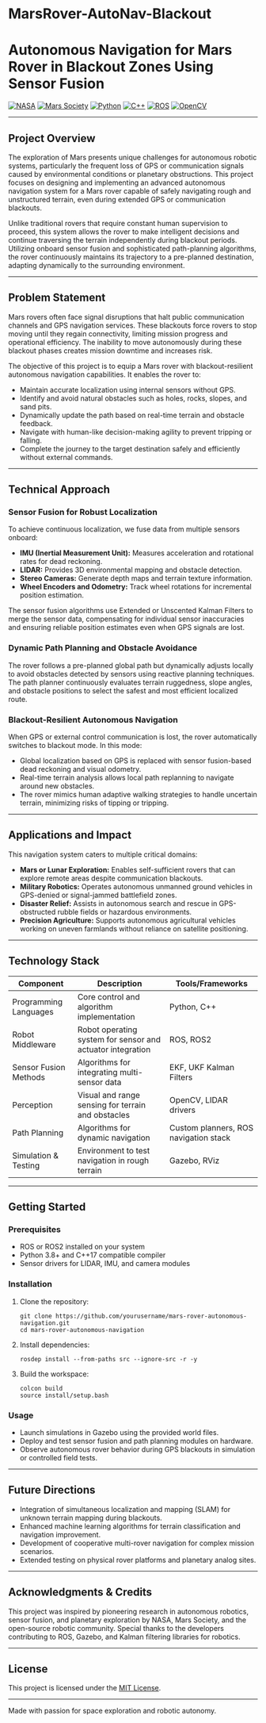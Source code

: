 # MarsRover-AutoNav-Blackout

# Autonomous Navigation for Mars Rover in Blackout Zones Using Sensor Fusion

[![NASA](https://img.shields.io/badge/NASA-0A0A0A?style=for-the-badge&logo=nasa&logoColor=white)](https://www.nasa.gov) 
[![Mars Society](https://img.shields.io/badge/Mars_Society-FF4500?style=for-the-badge&logo=mars&logoColor=white)](https://www.marssociety.org) 
[![Python](https://img.shields.io/badge/Python-3776AB?style=for-the-badge&logo=python&logoColor=white)](https://www.python.org) 
[![C++](https://img.shields.io/badge/C++-00599C?style=for-the-badge&logo=c%2B%2B&logoColor=white)](https://isocpp.org) 
[![ROS](https://img.shields.io/badge/ROS-339933?style=for-the-badge&logo=ros&logoColor=white)](https://www.ros.org) 
[![OpenCV](https://img.shields.io/badge/OpenCV-5C3EE8?style=for-the-badge&logo=opencv&logoColor=white)](https://opencv.org)

---

## Project Overview

The exploration of Mars presents unique challenges for autonomous robotic systems, particularly the frequent loss of GPS or communication signals caused by environmental conditions or planetary obstructions. This project focuses on designing and implementing an advanced autonomous navigation system for a Mars rover capable of safely navigating rough and unstructured terrain, even during extended GPS or communication blackouts.

Unlike traditional rovers that require constant human supervision to proceed, this system allows the rover to make intelligent decisions and continue traversing the terrain independently during blackout periods. Utilizing onboard sensor fusion and sophisticated path-planning algorithms, the rover continuously maintains its trajectory to a pre-planned destination, adapting dynamically to the surrounding environment.

---

## Problem Statement

Mars rovers often face signal disruptions that halt public communication channels and GPS navigation services. These blackouts force rovers to stop moving until they regain connectivity, limiting mission progress and operational efficiency. The inability to move autonomously during these blackout phases creates mission downtime and increases risk.

The objective of this project is to equip a Mars rover with blackout-resilient autonomous navigation capabilities. It enables the rover to:

- Maintain accurate localization using internal sensors without GPS.
- Identify and avoid natural obstacles such as holes, rocks, slopes, and sand pits.
- Dynamically update the path based on real-time terrain and obstacle feedback.
- Navigate with human-like decision-making agility to prevent tripping or falling.
- Complete the journey to the target destination safely and efficiently without external commands.

---

## Technical Approach

### Sensor Fusion for Robust Localization

To achieve continuous localization, we fuse data from multiple sensors onboard:

- **IMU (Inertial Measurement Unit):** Measures acceleration and rotational rates for dead reckoning.
- **LIDAR:** Provides 3D environmental mapping and obstacle detection.
- **Stereo Cameras:** Generate depth maps and terrain texture information.
- **Wheel Encoders and Odometry:** Track wheel rotations for incremental position estimation.

The sensor fusion algorithms use Extended or Unscented Kalman Filters to merge the sensor data, compensating for individual sensor inaccuracies and ensuring reliable position estimates even when GPS signals are lost.

### Dynamic Path Planning and Obstacle Avoidance

The rover follows a pre-planned global path but dynamically adjusts locally to avoid obstacles detected by sensors using reactive planning techniques. The path planner continuously evaluates terrain ruggedness, slope angles, and obstacle positions to select the safest and most efficient localized route.

### Blackout-Resilient Autonomous Navigation

When GPS or external control communication is lost, the rover automatically switches to blackout mode. In this mode:

- Global localization based on GPS is replaced with sensor fusion-based dead reckoning and visual odometry.
- Real-time terrain analysis allows local path replanning to navigate around new obstacles.
- The rover mimics human adaptive walking strategies to handle uncertain terrain, minimizing risks of tipping or tripping.

---

## Applications and Impact

This navigation system caters to multiple critical domains:

- **Mars or Lunar Exploration:** Enables self-sufficient rovers that can explore remote areas despite communication blackouts.
- **Military Robotics:** Operates autonomous unmanned ground vehicles in GPS-denied or signal-jammed battlefield zones.
- **Disaster Relief:** Assists in autonomous search and rescue in GPS-obstructed rubble fields or hazardous environments.
- **Precision Agriculture:** Supports autonomous agricultural vehicles working on uneven farmlands without reliance on satellite positioning.

---

## Technology Stack

| Component             | Description                                        | Tools/Frameworks      |
|-----------------------|--------------------------------------------------|----------------------|
| Programming Languages  | Core control and algorithm implementation         | Python, C++          |
| Robot Middleware      | Robot operating system for sensor and actuator integration | ROS, ROS2            |
| Sensor Fusion Methods | Algorithms for integrating multi-sensor data     | EKF, UKF Kalman Filters |
| Perception             | Visual and range sensing for terrain and obstacles | OpenCV, LIDAR drivers |
| Path Planning          | Algorithms for dynamic navigation                 | Custom planners, ROS navigation stack |
| Simulation & Testing   | Environment to test navigation in rough terrain  | Gazebo, RViz         |

---

## Getting Started

### Prerequisites

- ROS or ROS2 installed on your system
- Python 3.8+ and C++17 compatible compiler
- Sensor drivers for LIDAR, IMU, and camera modules

### Installation

1. Clone the repository:

   ```
   git clone https://github.com/yourusername/mars-rover-autonomous-navigation.git
   cd mars-rover-autonomous-navigation
   ```

2. Install dependencies:

   ```
   rosdep install --from-paths src --ignore-src -r -y
   ```

3. Build the workspace:

   ```
   colcon build
   source install/setup.bash
   ```

### Usage

- Launch simulations in Gazebo using the provided world files.
- Deploy and test sensor fusion and path planning modules on hardware.
- Observe autonomous rover behavior during GPS blackouts in simulation or controlled field tests.

---

## Future Directions

- Integration of simultaneous localization and mapping (SLAM) for unknown terrain mapping during blackouts.
- Enhanced machine learning algorithms for terrain classification and navigation improvement.
- Development of cooperative multi-rover navigation for complex mission scenarios.
- Extended testing on physical rover platforms and planetary analog sites.

---

## Acknowledgments & Credits

This project was inspired by pioneering research in autonomous robotics, sensor fusion, and planetary exploration by NASA, Mars Society, and the open-source robotic community. Special thanks to the developers contributing to ROS, Gazebo, and Kalman filtering libraries for robotics.

---

## License

This project is licensed under the [MIT License](LICENSE).

---

Made with passion for space exploration and robotic autonomy.

```



